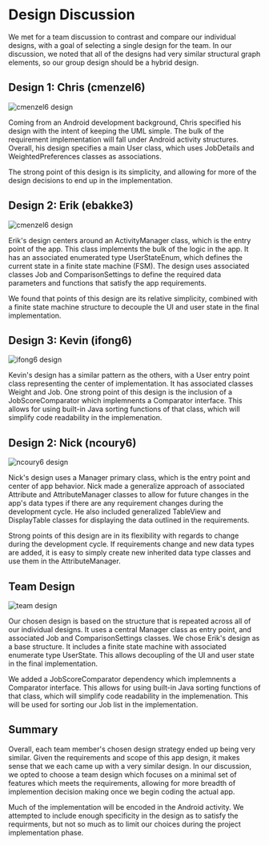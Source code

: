 # Design Discussion

We met for a team discussion to contrast and compare our individual designs, with a goal of selecting a single design for the team.  In our discussion, we noted that all of the designs had very similar structural graph elements, so our group design should be a hybrid design.  

## Design 1: Chris (cmenzel6)

![cmenzel6 design](./images/design_cmenzel6.png)

Coming from an Android development background, Chris specified his design with the intent of keeping the UML simple.  The bulk of the requirement implementation will fall under Android activity structures.  Overall, his design specifies a main User class, which uses JobDetails and WeightedPreferences classes as associations.

The strong point of this design is its simplicity, and allowing for more of the design decisions to end up in the implementation.


## Design 2: Erik (ebakke3)

![cmenzel6 design](./images/design_ebakke3.png)

Erik's design centers around an ActivityManager class, which is the entry point of the app.  This class implements the bulk of the logic in the app.  It has an associated enumerated type UserStateEnum, which defines the current state in a finite state machine (FSM).  The design uses associated classes Job and ComparisonSettings to define the required data parameters and functions that satisfy the app requirements.

We found that points of this design are its relative simplicity, combined with a finite state machine structure to decouple the UI and user state in the final implementation.


## Design 3: Kevin (ifong6)

![ifong6 design](./images/design_ifong6.png)

Kevin's design has a similar pattern as the others, with a User entry point class representing the center of implementation.  It has associated classes Weight and Job.  One strong point of this design is the inclusion of a JobScoreComparator which implemnents a Comparator interface.  This allows for using built-in Java sorting functions of that class, which will simplify code readability in the implemenation.


## Design 2: Nick (ncoury6)

![ncoury6 design](./images/design_ncoury6.png)

Nick's design uses a Manager primary class, which is the entry point and center of app behavior.  Nick made a generalize approach of associated Attribute and AttributeManager classes to allow for future changes in the app's data types if there are any requirement changes during the development cycle.  He also included generalized TableView and DisplayTable classes for displaying the data outlined in the requirements.

Strong points of this design are in its flexibility with regards to change during the development cycle.  If requirements change and new data types are added, it is easy to simply create new inherited data type classes and use them in the AttributeManager.


## Team Design

![team design](./images/design_team.png)

Our chosen design is based on the structure that is repeated across all of our individual designs.  It uses a central Manager class as entry point, and associated Job and ComparisonSettings classes.  We chose Erik's design as a base structure.  It includes a finite state machine with associated enumerate type UserState.  This allows decoupling of the UI and user state in the final implementation.

We added a JobScoreComparator dependency which implemnents a Comparator interface.  This allows for using built-in Java sorting functions of that class, which will simplify code readability in the implemenation.  This will be used for sorting our Job list in the implementation.


## Summary

Overall, each team member's chosen design strategy ended up being very similar.  Given the requirements and scope of this app design, it makes sense that we each came up with a very similar design.  In our discussion, we opted to choose a team design which focuses on a minimal set of features which meets the requirements, allowing for more breadth of implemention decision making once we begin coding the actual app.  

Much of the implementation will be encoded in the Android activity.  We attempted to include enough specificity in the design as to satisfy the requirments, but not so much as to limit our choices during the project implementation phase.